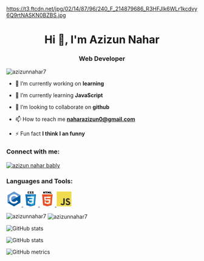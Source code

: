 https://t3.ftcdn.net/jpg/02/14/87/96/240_F_214879686_R3HFJlk6WLr1kcdvy6Q9rtNASKN0BZBS.jpg

<h1 align="center">Hi 👋, I'm Azizun Nahar</h1>
<h3 align="center">Web Developer</h3>

<p align="left"> <img src="https://komarev.com/ghpvc/?username=azizunnahar7&label=Profile%20views&color=0e75b6&style=flat" alt="azizunnahar7" /> </p>

- 🔭 I’m currently working on **learning**

- 🌱 I’m currently learning **JavaScript**

- 👯 I’m looking to collaborate on **github**

- 📫 How to reach me **naharazizun0@gmail.com**

- ⚡ Fun fact **I think I an funny**

<h3 align="left">Connect with me:</h3>
<p align="left">
<a href="https://fb.com/azizun nahar bably" target="blank"><img align="center" src="https://raw.githubusercontent.com/rahuldkjain/github-profile-readme-generator/master/src/images/icons/Social/facebook.svg" alt="azizun nahar bably" height="30" width="40" /></a>
</p>

<h3 align="left">Languages and Tools:</h3>
<p align="left"> <a href="https://www.cprogramming.com/" target="_blank" rel="noreferrer"> <img src="https://raw.githubusercontent.com/devicons/devicon/master/icons/c/c-original.svg" alt="c" width="40" height="40"/> </a> <a href="https://www.w3schools.com/css/" target="_blank" rel="noreferrer"> <img src="https://raw.githubusercontent.com/devicons/devicon/master/icons/css3/css3-original-wordmark.svg" alt="css3" width="40" height="40"/> </a> <a href="https://www.w3.org/html/" target="_blank" rel="noreferrer"> <img src="https://raw.githubusercontent.com/devicons/devicon/master/icons/html5/html5-original-wordmark.svg" alt="html5" width="40" height="40"/> </a> <a href="https://developer.mozilla.org/en-US/docs/Web/JavaScript" target="_blank" rel="noreferrer"> <img src="https://raw.githubusercontent.com/devicons/devicon/master/icons/javascript/javascript-original.svg" alt="javascript" width="40" height="40"/> </a> </p>

<p><img align="left" src="https://github-readme-stats.vercel.app/api/top-langs?username=azizunnahar7&show_icons=true&locale=en&layout=compact" alt="azizunnahar7" /></p>

<p>&nbsp;<img align="center" src="https://github-readme-stats.vercel.app/api?username=azizunnahar7&show_icons=true&locale=en" alt="azizunnahar7" /></p>


![GitHub stats](https://github-readme-stats.vercel.app/api?username=AzizunNahar7&show_icons=true)  



![GitHub stats](https://github-readme-stats.vercel.app/api?username=AzizunNahar7&show_icons=true)  

![GitHub metrics](https://metrics.lecoq.io/AzizunNahar7)  



